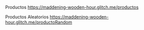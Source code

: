 
Productos
https://maddening-wooden-hour.glitch.me/productos

Productos Aleatorios
https://maddening-wooden-hour.glitch.me/productoRandom
